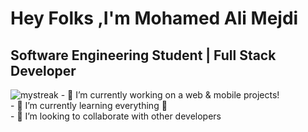 <h1>Hey Folks ,I'm Mohamed Ali Mejdi</h1>
<h2>Software Engineering Student | Full Stack Developer</h2>
<img src="https://github-readme-streak-stats.herokuapp.com/?user=dali2g&theme=tokyonight" alt="mystreak"/>
- 🔭 I’m currently working on a web & mobile projects! <br/>
- 🌱 I’m currently learning everything 🤣 <br/>
- 👯 I’m looking to collaborate with other developers

